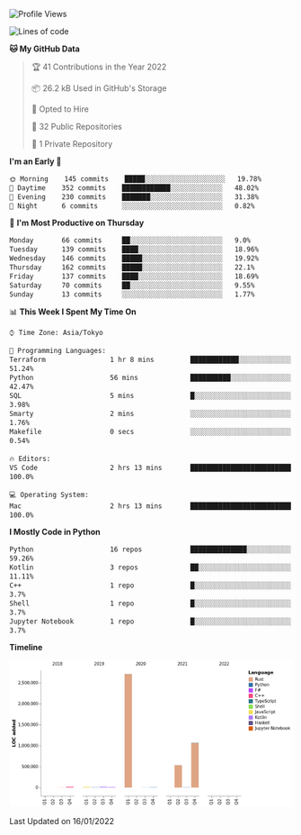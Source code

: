 <!--START_SECTION:waka-->
![Profile Views](http://img.shields.io/badge/Profile%20Views-0-blue)

![Lines of code](https://img.shields.io/badge/From%20Hello%20World%20I%27ve%20Written-4%20Million%20lines%20of%20code-blue)

**🐱 My GitHub Data** 

> 🏆 41 Contributions in the Year 2022
 > 
> 📦 26.2 kB Used in GitHub's Storage 
 > 
> 💼 Opted to Hire
 > 
> 📜 32 Public Repositories 
 > 
> 🔑 1 Private Repository 
 > 
**I'm an Early 🐤** 

```text
🌞 Morning    145 commits    █████░░░░░░░░░░░░░░░░░░░░   19.78% 
🌆 Daytime    352 commits    ████████████░░░░░░░░░░░░░   48.02% 
🌃 Evening    230 commits    ███████░░░░░░░░░░░░░░░░░░   31.38% 
🌙 Night      6 commits      ░░░░░░░░░░░░░░░░░░░░░░░░░   0.82%

```
📅 **I'm Most Productive on Thursday** 

```text
Monday       66 commits     ██░░░░░░░░░░░░░░░░░░░░░░░   9.0% 
Tuesday      139 commits    ████░░░░░░░░░░░░░░░░░░░░░   18.96% 
Wednesday    146 commits    █████░░░░░░░░░░░░░░░░░░░░   19.92% 
Thursday     162 commits    █████░░░░░░░░░░░░░░░░░░░░   22.1% 
Friday       137 commits    ████░░░░░░░░░░░░░░░░░░░░░   18.69% 
Saturday     70 commits     ██░░░░░░░░░░░░░░░░░░░░░░░   9.55% 
Sunday       13 commits     ░░░░░░░░░░░░░░░░░░░░░░░░░   1.77%

```


📊 **This Week I Spent My Time On** 

```text
⌚︎ Time Zone: Asia/Tokyo

💬 Programming Languages: 
Terraform                1 hr 8 mins         ████████████░░░░░░░░░░░░░   51.24% 
Python                   56 mins             ██████████░░░░░░░░░░░░░░░   42.47% 
SQL                      5 mins              █░░░░░░░░░░░░░░░░░░░░░░░░   3.98% 
Smarty                   2 mins              ░░░░░░░░░░░░░░░░░░░░░░░░░   1.76% 
Makefile                 0 secs              ░░░░░░░░░░░░░░░░░░░░░░░░░   0.54%

🔥 Editors: 
VS Code                  2 hrs 13 mins       █████████████████████████   100.0%

💻 Operating System: 
Mac                      2 hrs 13 mins       █████████████████████████   100.0%

```

**I Mostly Code in Python** 

```text
Python                   16 repos            ██████████████░░░░░░░░░░░   59.26% 
Kotlin                   3 repos             ██░░░░░░░░░░░░░░░░░░░░░░░   11.11% 
C++                      1 repo              █░░░░░░░░░░░░░░░░░░░░░░░░   3.7% 
Shell                    1 repo              █░░░░░░░░░░░░░░░░░░░░░░░░   3.7% 
Jupyter Notebook         1 repo              █░░░░░░░░░░░░░░░░░░░░░░░░   3.7%

```


**Timeline**

![Chart not found](https://raw.githubusercontent.com/kitagawa-hr/kitagawa-hr/main/charts/bar_graph.png) 


 Last Updated on 16/01/2022
<!--END_SECTION:waka-->
